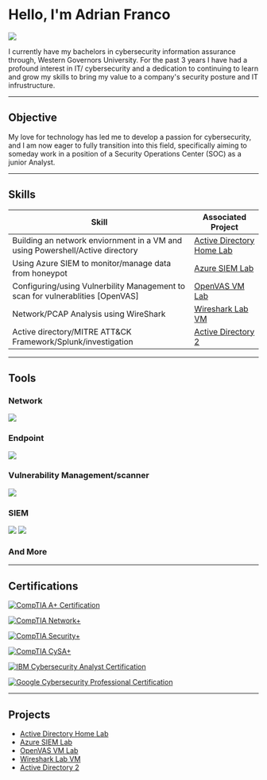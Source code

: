 # Hello, I'm Adrian Franco
<a href="https://www.linkedin.com/in/adrian-franco-460793200/"><img src="https://img.shields.io/badge/-LinkedIn-0072b1?&style=for-the-badge&logo=linkedin&logoColor=white" /></a>



I currently have my bachelors in cybersecurity information assurance through, Western Governors University. For the past 3 years I have had a profound interest in IT/ cybersecurity and a dedication to continuing to learn and grow my skills to bring my value to a company's security posture and IT infrustructure.

---

## Objective

My love for technology has led me to develop a passion for cybersecurity, and I am now eager to fully transition into this field, specifically aiming to someday work in a position of a Security Operations Center (SOC) as a junior Analyst.

---

## Skills

| Skill                                                                         | Associated Project         |
|-------------------------------------------------------------------------------|----------------------------|
|Building an network enviornment in a VM and using Powershell/Active directory | <a href="https://t.ly/0CUSz">Active Directory Home Lab</a>|
|Using Azure SIEM to monitor/manage data from honeypot                          |<a href="https://t.ly/rJIfU">Azure SIEM Lab</a>|
|Configuring/using Vulnerbility Management to scan for vulnerablities [OpenVAS]|<a href="https://t.ly/xg5cs">OpenVAS VM Lab</a>|
|Network/PCAP Analysis using WireShark                                         |<a href="https://t.ly/TVqD6">Wireshark Lab VM</a>|
|Active directory/MITRE ATT&CK Framework/Splunk/investigation                |<a href="https://tinyurl.com/y5bjz2rz">Active Directory 2</a>|

</div>

---
## Tools


### Network
<div>
    <img src="https://img.shields.io/badge/-Wireshark-1679A7?&style=for-the-badge&logo=Wireshark&logoColor=white" />
  
</div>

### Endpoint
<div>
   
  <img src="https://img.shields.io/badge/-Velociraptor-4B275F?&style=for-the-badge&logo=Velociraptor&logoColor=white" />
</div>

### Vulnerability Management/scanner
<div>
 <img src="https://img.shields.io/badge/-OpenVAS-4B275F?style=for-the-badge&logo=OpenVAS&logoColor=white" />

<div>

### SIEM
<div>
    <img src="https://img.shields.io/badge/-Microsoft_Azure/Sentinel-0078D4?&style=for-the-badge&logo=Microsoft&logoColor=white" />
    <img src="https://img.shields.io/badge/-Splunk-000000?&style=for-the-badge&logo=Splunk&logoColor=white" />

### And More

---

## Certifications


[<img src="https://img.shields.io/badge/CompTIA_A+_-red?style=for-the-badge&logo=CompTIA&logoColor=white" alt="CompTIA A+ Certification">](https://shorturl.at/hi88T)


[![CompTIA Network+](https://img.shields.io/badge/CompTIA_Network+-red?style=for-the-badge&logo=CompTIA&logoColor=white)](https://shorturl.at/fe5vq)  


[![CompTIA Security+](https://img.shields.io/badge/CompTIA_Security+-red?style=for-the-badge&logo=CompTIA&logoColor=white)](https://shorturl.at/BFwLd)  


[![CompTIA CySA+](https://img.shields.io/badge/CompTIA_CySA+-red?style=for-the-badge&logo=CompTIA&logoColor=white)]()  


[<img src="https://img.shields.io/badge/IBM_Cybersecurity_Analyst_-darkgrey?style=for-the-badge&logo=IBM&logoColor=lightblue" alt="IBM Cybersecurity Analyst Certification">](https://shorturl.at/PMVQC)


[<img src="https://img.shields.io/badge/Google_Cybersecurity_-blue?style=for-the-badge&logo=Google&logoColor=white" alt="Google Cybersecurity Professional Certification">](https://shorturl.at/zh1q2)



---


## Projects

- <a href="https://t.ly/0CUSz">Active Directory Home Lab</a>
- <a href="https://t.ly/rJIfU">Azure SIEM Lab</a>
- <a href="https://t.ly/xg5cs">OpenVAS VM Lab</a>
- <a href="https://t.ly/TVqD6">Wireshark Lab VM</a>
- <a href="https://tinyurl.com/y5bjz2rz">Active Directory 2</a>




